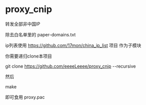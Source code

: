 # proxy_cnip

 转发全部非中国IP
 
 除去白名单里的 paper-domains.txt 
 
 ip列表使用 https://github.com/17mon/china_ip_list 项目 作为子模块
 
 你需要递归clone本项目
 
 git clone https://github.com/eeeeLeeee/proxy_cnip --recursive
 
 然后
 
 make
 
 即可食用 proxy.pac
 
